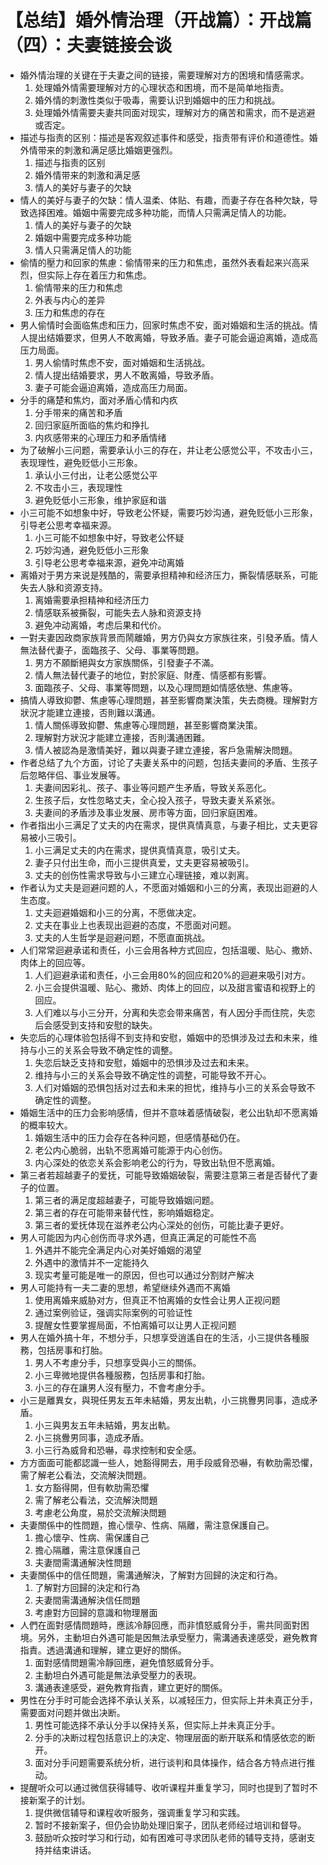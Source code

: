 # 【总结】婚外情治理（开战篇）：开战篇（四）：夫妻链接会谈

-   婚外情治理的关键在于夫妻之间的链接，需要理解对方的困境和情感需求。
    1.  处理婚外情需要理解对方的心理状态和困境，而不是简单地指责。
    2.  婚外情的刺激性类似于吸毒，需要认识到婚姻中的压力和挑战。
    3.  处理婚外情需要夫妻共同面对现实，理解对方的痛苦和需求，而不是逃避或否定。
-   描述与指责的区别：描述是客观叙述事件和感受，指责带有评价和道德性。婚外情带来的刺激和满足感比婚姻更强烈。
    1.  描述与指责的区别
    2.  婚外情带来的刺激和满足感
    3.  情人的美好与妻子的欠缺
-   情人的美好与妻子的欠缺：情人温柔、体贴、有趣，而妻子存在各种欠缺，导致选择困难。婚姻中需要完成多种功能，而情人只需满足情人的功能。
    1.  情人的美好与妻子的欠缺
    2.  婚姻中需要完成多种功能
    3.  情人只需满足情人的功能
-   偷情的壓力和回家的焦慮：偷情带来的压力和焦虑，虽然外表看起来兴高采烈，但实际上存在着压力和焦虑。
    1.  偷情带来的压力和焦虑
    2.  外表与内心的差异
    3.  压力和焦虑的存在
-   男人偷情时会面临焦虑和压力，回家时焦虑不安，面对婚姻和生活的挑战。情人提出结婚要求，但男人不敢离婚，导致矛盾。妻子可能会逼迫离婚，造成高压力局面。
    1.  男人偷情时焦虑不安，面对婚姻和生活挑战。
    2.  情人提出结婚要求，男人不敢离婚，导致矛盾。
    3.  妻子可能会逼迫离婚，造成高压力局面。
-   分手的痛楚和焦灼，面对矛盾心情和内疚
    1.  分手带来的痛苦和矛盾
    2.  回归家庭所面临的焦灼和挣扎
    3.  内疚感带来的心理压力和矛盾情绪
-   为了破解小三问题，需要承认小三的存在，并让老公感觉公平，不攻击小三，表现理性，避免贬低小三形象。
    1.  承认小三付出，让老公感觉公平
    2.  不攻击小三，表现理性
    3.  避免贬低小三形象，维护家庭和谐
-   小三可能不如想象中好，导致老公怀疑，需要巧妙沟通，避免贬低小三形象，引导老公思考幸福来源。
    1.  小三可能不如想象中好，导致老公怀疑
    2.  巧妙沟通，避免贬低小三形象
    3.  引导老公思考幸福来源，避免冲动离婚
-   离婚对于男方来说是残酷的，需要承担精神和经济压力，撕裂情感联系，可能失去人脉和资源支持。
    1.  离婚需要承担精神和经济压力
    2.  情感联系被撕裂，可能失去人脉和资源支持
    3.  避免冲动离婚，考虑后果和代价。
-   一對夫妻因政商家族背景而鬧離婚，男方仍與女方家族往來，引發矛盾。情人無法替代妻子，面臨孩子、父母、事業等問題。
    1.  男方不願斷絕與女方家族關係，引發妻子不滿。
    2.  情人無法替代妻子的地位，對於家庭、財產、情感都有影響。
    3.  面臨孩子、父母、事業等問題，以及心理問題如情感依戀、焦慮等。
-   搞情人導致抑鬱、焦慮等心理問題，甚至影響商業決策，失去商機。理解對方狀況才能建立連接，否則難以溝通。
    1.  情人關係導致抑鬱、焦慮等心理問題，甚至影響商業決策。
    2.  理解對方狀況才能建立連接，否則溝通困難。
    3.  情人被認為是激情美好，難以與妻子建立連接，客戶急需解決問題。
-   作者总结了九个方面，讨论了夫妻关系中的问题，包括夫妻间的矛盾、生孩子后忽略伴侣、事业发展等。
    1.  夫妻间因彩礼、孩子、事业等问题产生矛盾，导致关系恶化。
    2.  生孩子后，女性忽略丈夫，全心投入孩子，导致夫妻关系紧张。
    3.  夫妻间的矛盾涉及事业发展、房市等方面，回归家庭困难。
-   作者指出小三满足了丈夫的内在需求，提供真情真意，与妻子相比，丈夫更容易被小三吸引。
    1.  小三满足丈夫的内在需求，提供真情真意，吸引丈夫。
    2.  妻子只付出生命，而小三提供真爱，丈夫更容易被吸引。
    3.  丈夫的创伤性需求导致与小三建立心理链接，难以剥离。
-   作者认为丈夫是迴避问题的人，不愿面对婚姻和小三的分离，表现出迴避的人生态度。
    1.  丈夫迴避婚姻和小三的分离，不愿做决定。
    2.  丈夫在事业上也表现出迴避的态度，不愿面对问题。
    3.  丈夫的人生哲学是迴避问题，不愿直面挑战。
-   人们常常迴避承诺和责任，小三会用各种方式回应，包括温暖、贴心、撒娇、肉体上的回应等。
    1.  人们迴避承诺和责任，小三会用80%的回应和20%的迴避来吸引对方。
    2.  小三会提供温暖、贴心、撒娇、肉体上的回应，以及甜言蜜语和视野上的回应。
    3.  人们难以与小三分开，分离和失恋会带来痛苦，有人因分手而住院，失恋后会感受到支持和安慰的缺失。
-   失恋后的心理体验包括得不到支持和安慰，婚姻中的恐惧涉及过去和未来，维持与小三的关系会导致不确定性的调整。
    1.  失恋后缺乏支持和安慰，婚姻中的恐惧涉及过去和未来。
    2.  维持与小三的关系会导致不确定性的调整，可能导致不开心。
    3.  人们对婚姻的恐惧包括对过去和未来的担忧，维持与小三的关系会导致不确定性的调整。
-   婚姻生活中的压力会影响感情，但并不意味着感情破裂，老公出轨却不愿离婚的概率较大。
    1.  婚姻生活中的压力会存在各种问题，但感情基础仍在。
    2.  老公内心脆弱，出轨不愿离婚可能源于内心创伤。
    3.  内心深处的依恋关系会影响老公的行为，导致出轨但不愿离婚。
-   第三者若超越妻子的爱抚，可能导致婚姻破裂，需要注意第三者是否替代了妻子的位置。
    1.  第三者的满足度超越妻子，可能导致婚姻问题。
    2.  第三者的存在可能带来替代性，影响婚姻稳定。
    3.  第三者的爱抚体现在滋养老公内心深处的创伤，可能比妻子更好。
-   男人可能因为内心创伤而寻求外遇，但真正满足的可能性不高
    1.  外遇并不能完全满足内心对美好婚姻的渴望
    2.  外遇中的激情并不一定能持久
    3.  现实考量可能是唯一的原因，但也可以通过分割财产解决
-   男人可能持有一夫二妻的思想，希望继续外遇而不离婚
    1.  使用离婚来威胁对方，但真正不怕离婚的女性会让男人正视问题
    2.  通过案例验证，强调实际案例的可验证性
    3.  提醒女性要掌握局面，不怕离婚可以让男人正视问题
-   男人在婚外搞十年，不想分手，只想享受逍遙自在的生活，小三提供各種服務，包括房事和打胎。
    1.  男人不考慮分手，只想享受與小三的關係。
    2.  小三卑微地提供各種服務，包括房事和打胎。
    3.  小三的存在讓男人沒有壓力，不會考慮分手。
-   小三是離異女，與現任男友五年未結婚，男友出軌，小三挑釁男同事，造成矛盾。
    1.  小三與男友五年未結婚，男友出軌。
    2.  小三挑釁男同事，造成矛盾。
    3.  小三行為威脅和恐嚇，尋求控制和安全感。
-   方方面面可能都認識一些人，她豁得開去，用手段威脅恐嚇，有軟肋需恐懼，需了解老公看法，交流解決問題。
    1.  女方豁得開，但有軟肋需恐懼
    2.  需了解老公看法，交流解決問題
    3.  考慮老公角度，易於交流解決問題
-   夫妻關係中的性問題，擔心懷孕、性病、隔離，需注意保護自己。
    1.  擔心懷孕、性病、需保護自己
    2.  擔心隔離，需注意保護自己
    3.  夫妻間需溝通解決性問題
-   夫妻關係中的信任問題，需溝通解決，了解對方回歸的決定和行為。
    1.  了解對方回歸的決定和行為
    2.  夫妻間需溝通解決信任問題
    3.  考慮對方回歸的意識和物理層面
-   人們在面對感情問題時，應該冷靜回應，而非憤怒威脅分手，需共同面對困境。另外，主動坦白外遇可能是因無法承受壓力，需溝通表達感受，避免教育指責。透過溝通和理解，建立更好的關係。
    1.  面對感情問題需冷靜回應，避免憤怒威脅分手。
    2.  主動坦白外遇可能是無法承受壓力的表現。
    3.  溝通表達感受，避免教育指責，建立更好的關係。
-   男性在分手时可能会选择不承认关系，以减轻压力，但实际上并未真正分手，需要面对问题并做出决断。
    1.  男性可能选择不承认分手以保持关系，但实际上并未真正分手。
    2.  分手的决断过程包括意识上的决定、物理层面的断开联系和情感依恋的断开。
    3.  面对分手问题需要系统分析，进行谈判和具体操作，结合各方特点进行推动。
-   提醒听众可以通过微信获得辅导、收听课程并重复学习，同时也提到了暂时不接新案子的计划。
    1.  提供微信辅导和课程收听服务，强调重复学习和实践。
    2.  暂时不接新案子，但仍会协助处理旧案子，团队老师经过培训和督导。
    3.  鼓励听众按时学习和行动，如有困难可寻求团队老师的辅导支持，感谢支持并结束讲话。